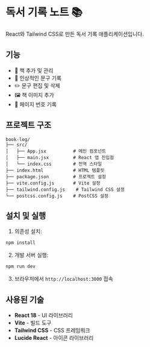 # 독서 기록 노트 📚

React와 Tailwind CSS로 만든 독서 기록 애플리케이션입니다.

## 기능

- 📖 책 추가 및 관리
- 💭 인상적인 문구 기록
- ✏️ 문구 편집 및 삭제
- 🖼️ 책 이미지 추가
- 📄 페이지 번호 기록

## 프로젝트 구조

```
book-log/
├── src/
│   ├── App.jsx          # 메인 컴포넌트
│   ├── main.jsx         # React 앱 진입점
│   └── index.css        # 전역 스타일
├── index.html           # HTML 템플릿
├── package.json         # 프로젝트 설정
├── vite.config.js       # Vite 설정
├── tailwind.config.js    # Tailwind CSS 설정
└── postcss.config.js    # PostCSS 설정
```

## 설치 및 실행

1. 의존성 설치:
```bash
npm install
```

2. 개발 서버 실행:
```bash
npm run dev
```

3. 브라우저에서 `http://localhost:3000` 접속

## 사용된 기술

- **React 18** - UI 라이브러리
- **Vite** - 빌드 도구
- **Tailwind CSS** - CSS 프레임워크
- **Lucide React** - 아이콘 라이브러리
